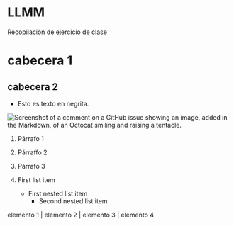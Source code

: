 # LLMM
Recopilación de ejercicio de clase

# cabecera 1
## cabecera 2

+ Esto es texto en negrita.

 ![Screenshot of a comment on a GitHub issue showing an image, added in the Markdown, of an Octocat smiling and raising a tentacle.](https://myoctocat.com/assets/images/base-octocat.svg)

1. Párrafo 1
2. Párraffo 2
3. Párrafo 3

1. First list item
   - First nested list item
     - Second nested list item
    
elemento 1 | elemento 2 | elemento 3 | elemento 4
